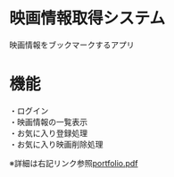 # 映画情報取得システム
映画情報をブックマークするアプリ

# 機能
・ログイン  
・映画情報の一覧表示  
・お気に入り登録処理  
・お気に入り映画削除処理

※詳細は右記リンク参照[portfolio.pdf](https://github.com/kenichiiwase/portfolio/files/7109210/portfolio.pdf)
